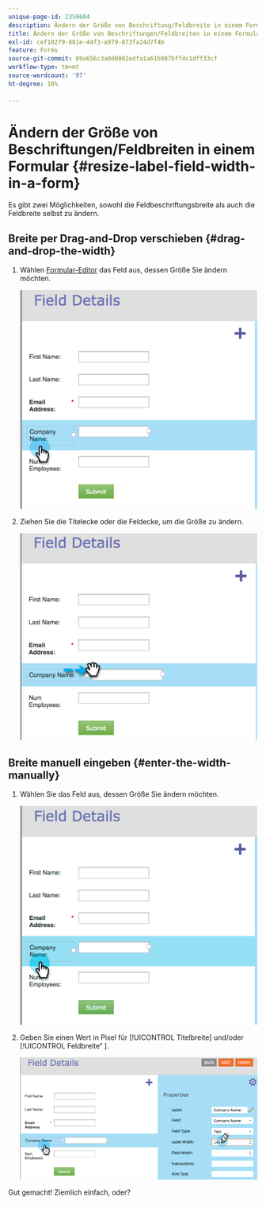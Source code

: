 ```yaml
---
unique-page-id: 2359604
description: Ändern der Größe von Beschriftung/Feldbreite in einem Formular - Marketo-Dokumente - Produktdokumentation
title: Ändern der Größe von Beschriftungen/Feldbreiten in einem Formular
exl-id: cef10279-881e-44f3-a979-873fa24d7f4b
feature: Forms
source-git-commit: 09a656c3a0d0002edfa1a61b987bff4c1dff33cf
workflow-type: tm+mt
source-wordcount: '97'
ht-degree: 16%

---
```


# Ändern der Größe von Beschriftungen/Feldbreiten in einem Formular {#resize-label-field-width-in-a-form}

Es gibt zwei Möglichkeiten, sowohl die Feldbeschriftungsbreite als auch die Feldbreite selbst zu ändern.

## Breite per Drag-and-Drop verschieben {#drag-and-drop-the-width}

1. Wählen [Formular-Editor](/help/marketo/product-docs/demand-generation/forms/form-actions/edit-a-form.md) das Feld aus, dessen Größe Sie ändern möchten.

   ![](assets/image2014-9-15-15-3a24-3a0.png)

1. Ziehen Sie die Titelecke oder die Feldecke, um die Größe zu ändern.

   ![](assets/image2014-9-15-15-3a24-3a14.png)

## Breite manuell eingeben {#enter-the-width-manually}

1. Wählen Sie das Feld aus, dessen Größe Sie ändern möchten.

   ![](assets/image2014-9-15-15-3a24-3a28.png)

1. Geben Sie einen Wert in Pixel für [!UICONTROL Titelbreite] und/oder [!UICONTROL Feldbreite“ &#x200B;].

   ![](assets/image2014-9-15-15-3a24-3a36.png)

Gut gemacht! Ziemlich einfach, oder?
